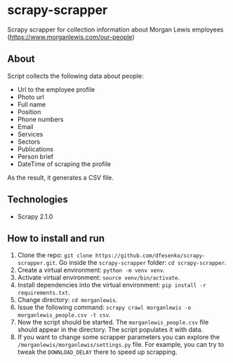 # scrapy-scrapper
Scrapy scrapper for collection information about 
Morgan Lewis employees (https://www.morganlewis.com/our-people)

## About
Script collects the following data about people:

* Url to the employee profile
* Photo url
* Full name
* Position
* Phone numbers
* Email
* Services
* Sectors
* Publications
* Person brief
* DateTime of scraping the profile

As the result, it generates a CSV file.

## Technologies
* Scrapy 2.1.0

## How to install and run
1. Clone the repo: `git clone https://github.com/dfesenko/scrapy-scrapper.git`. 
Go inside the `scrapy-scrapper` folder: `cd scrapy-scrapper`.
2. Create a virtual environment: `python -m venv venv`.
3. Activate virtual environment: `source venv/bin/activate`.
4. Install dependencies into the virtual environment: 
`pip install -r requirements.txt`.
5. Change directory: `cd morganlewis`.
6. Issue the following command:
`scrapy crawl morganlewis -o morganlewis_people.csv -t csv`.
7. Now the script should be started. The `morganlewis_people.csv` file should 
appear in the directory. The script populates it with data. 
8. If you want to change some scrapper parameters you can explore the 
`/morganlewis/morganlewis/settings.py` file. For example, you can try to
tweak the `DOWNLOAD_DELAY` there to speed up scrapping.


